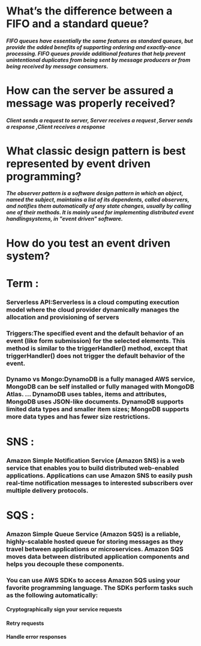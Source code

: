 # What’s the difference between a FIFO and a standard queue?
##### FIFO queues have essentially the same features as standard queues, but provide the added benefits of supporting ordering and exactly-once processing. FIFO queues provide additional features that help prevent unintentional duplicates from being sent by message producers or from being received by message consumers.

# How can the server be assured a message was properly received?
##### Client sends a request to server, Server receives a request ,Server sends a response ,Client receives a response

# What classic design pattern is best represented by event driven programming?
##### The observer pattern is a software design pattern in which an object, named the subject, maintains a list of its dependents, called observers, and notifies them automatically of any state changes, usually by calling one of their methods. It is mainly used for implementing distributed event handlingsystems, in "event driven" software.

# How do you test an event driven system?



# Term :
### Serverless API:Serverless is a cloud computing execution model where the cloud provider dynamically manages the allocation and provisioning of servers
### Triggers:The specified event and the default behavior of an event (like form submission) for the selected elements. This method is similar to the triggerHandler() method, except that triggerHandler() does not trigger the default behavior of the event.
### Dynamo vs Mongo:DynamoDB is a fully managed AWS service, MongoDB can be self installed or fully managed with MongoDB Atlas. ... DynamoDB uses tables, items and attributes, MongoDB uses JSON-like documents. DynamoDB supports limited data types and smaller item sizes; MongoDB supports more data types and has fewer size restrictions.



# SNS :
### Amazon Simple Notification Service (Amazon SNS) is a web service that enables you to build distributed web-enabled applications. Applications can use Amazon SNS to easily push real-time notification messages to interested subscribers over multiple delivery protocols.

# SQS :
### Amazon Simple Queue Service (Amazon SQS) is a reliable, highly-scalable hosted queue for storing messages as they travel between applications or microservices. Amazon SQS moves data between distributed application components and helps you decouple these components.

### You can use AWS SDKs to access Amazon SQS using your favorite programming language. The SDKs perform tasks such as the following automatically:

#### Cryptographically sign your service requests
#### Retry requests
#### Handle error responses